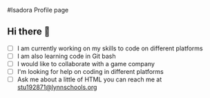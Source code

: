 #Isadora Profile page
## Hi there 👋

- [ ] I am currently working on my skills to code on different platforms
- [ ] I am also learning code in Git bash
- [ ] I would like to collaborate with a game company
- [ ] I'm looking for help on coding in different platforms
- [ ] Ask me about a little of HTML
you can reach me at stu192871@lynnschools.org

<!-- 
**IsadoraG11/isadoraG11** is a ✨ _special_ ✨ repository because its `README.md` (this file) appears on your GitHub profile.

- 🔭 I’m currently working on GitHub repositories
- 🌱 I’m currently learning code in Git bash
- 👯 I’m looking to collaborate with a game company
- 🤔 I’m looking for help with coding on different platforms
- 💬 Ask me about a little of HTML
- 📫 How to reach me: stu192871@lynnschools.org
- 😄 Pronouns: she/her
- ⚡ Fun fact: I like sleeping
-->
